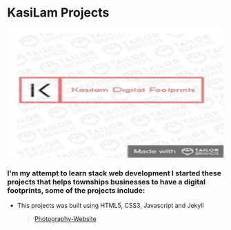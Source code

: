 # KasiLam Projects



<p align="center">
  <img src="LogoSample_ByTailorBrands.jpeg" width="500" height="300" />
</p>





### I'm my attempt to learn stack web development I started these projects that helps townships businesses to have a digital footprints, some of the projects include:

- This projects was built using HTML5, CSS3, Javascript and Jekyll
  > [Photography-Website](https://thabanglukhetho.github.io/Photography/)

